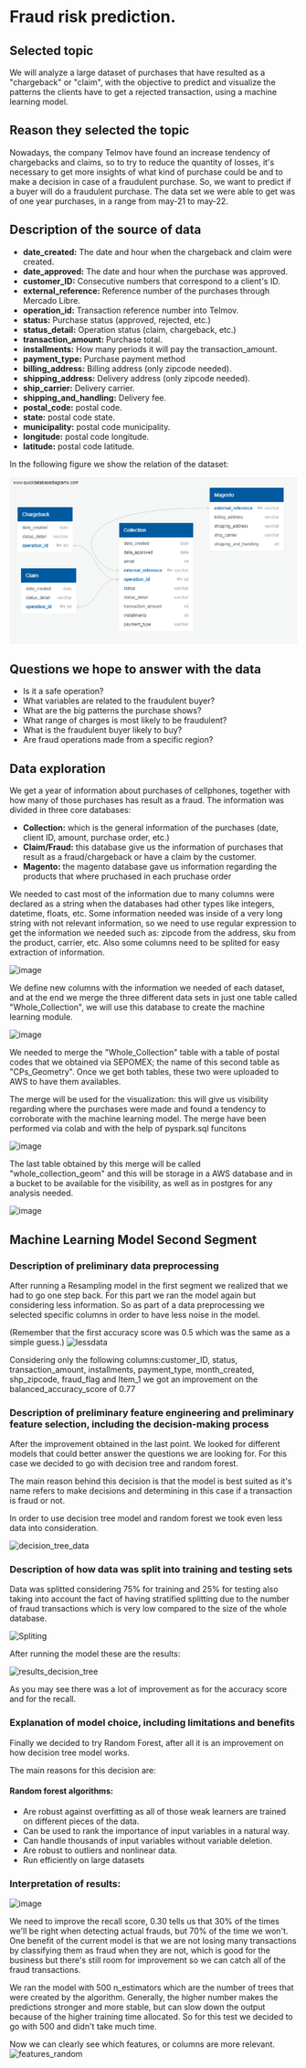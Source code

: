 
# Fraud risk prediction.
## Selected topic
We will analyze a large dataset of purchases that have resulted as a "chargeback" or "claim", with the objective to predict and visualize the patterns the clients have to get a rejected transaction, using a machine learning model.

## Reason they selected the topic

Nowadays, the company Telmov have found an increase tendency of chargebacks and claims, so to try to reduce the quantity of losses, it's necessary to get more insights of what kind of purchase could be and to make a decision in case of a fraudulent purchase. So, we want to predict if a buyer will do a fraudulent purchase. The data set we were able to get was of one year purchases, in a range from may-21 to may-22.

## Description of the source of data

- **date_created:** The date and hour when the chargeback and claim were created.  
- **date_approved:** The date and hour when the purchase was approved.
- **customer_ID:** Consecutive numbers that correspond to a client's ID.
- **external_reference:** Reference number of the purchases through Mercado Libre.
- **operation_id:** Transaction reference number into Telmov.
- **status:** Purchase status (approved, rejected, etc.)
- **status_detail:** Operation status (claim, chargeback, etc.)
- **transaction_amount:** Purchase total.
- **installments:** How many periods it will pay the transaction_amount.
- **payment_type:** Purchase payment method
- **billing_address:** Billing address (only zipcode needed).
- **shipping_address:** Delivery address (only zipcode needed).
- **ship_carrier:** Delivery carrier.
- **shipping_and_handling:** Delivery fee.
- **postal_code:** postal code.
- **state:** postal code state.
- **municipality:** postal code municipality.
- **longitude:** postal code longitude.
- **latitude:** postal code latitude.

In the following figure we show the relation of the dataset:

![Data_structure](Data_structure.png)


## Questions we hope to answer with the data

- Is it a safe operation?
- What variables are related to the fraudulent buyer?
- What are the big patterns the purchase shows?
- What range of charges is most likely to be fraudulent?
- What is the fraudulent buyer likely to buy?
- Are fraud operations made from a specific region?

## Data exploration
We get a year of information about purchases of cellphones, together with how many of those purchases has result as a fraud. The information was divided in three core databases:
- **Collection:** which is the general information of the purchases (date, client ID, amount, purchase order, etc.)
- **Claim/Fraud:** this database give us the information of purchases that result as a fraud/chargeback or have a claim by the customer.
- **Magento:** the magento database gave us information regarding the products that where pruchased in each pruchase order

We needed to cast most of the information due to many columns were declared as a string when the databases had other types like integers, datetime, floats, etc. Some information needed was inside of a very long string with not relevant information, so we need to use regular expression to get the information we needed such as: zipcode from the address, sku from the product, carrier, etc. Also some columns need to be splited for easy extraction of information.

![image](https://user-images.githubusercontent.com/96214489/172073457-989535c2-0183-42d4-bd29-3e3c3ff06bb1.png)


We define new columns with the information we needed of each dataset, and at the end we merge the three different data sets in just one table called "Whole_Collection", we will use this database to create the machine learning module.

![image](https://user-images.githubusercontent.com/96214489/172073469-93fb528a-9e6e-48e2-9762-b7a3b60aa6ff.png)

We needed to merge the "Whole_Collection" table with a table of postal codes that we obtained via SEPOMEX; the name of this second table as "CPs_Geometry".
Once we get both tables, these two were uploaded to AWS to have them availables.

The merge will be used for the visualization: this will give us visibility regarding where the purchases were made and found a tendency to corroborate with the machine learning model. The merge have been performed via colab and with the help of pyspark.sql funcitons

![image](https://user-images.githubusercontent.com/96214489/172073671-92048dfc-6127-4779-b5f3-ed732281bc25.png)

The last table obtained by this merge will be called "whole_collection_geom" and this will be storage in a AWS database and in a bucket to be available for the visibility, as well as in postgres for any analysis needed.

![image](https://user-images.githubusercontent.com/96214489/172073862-9db3b9d1-8e77-4479-98b1-656d773519ee.png)

## Machine Learning Model Second Segment

### Description of preliminary data preprocessing

After running a Resampling model in the first segment we realized that we had to go one step back. For this part we ran the model again but considering less information. So as part of a data preprocessing we selected specific columns in order to have less noise in the model. 

(Remember that the first accuracy score was 0.5 which was the same as a simple guess.)
![lessdata](https://user-images.githubusercontent.com/31755703/172079336-1482b42b-382f-40e3-b6a0-18cb65d992e3.PNG)

Considering only the following columns:customer_ID, status, transaction_amount, installments, payment_type, month_created, shp_zipcode, fraud_flag and Item_1 we got an improvement on the balanced_accuracy_score of 0.77

### Description of preliminary feature engineering and preliminary feature selection, including the decision-making process

After the improvement obtained in the last point. We looked for different models that could better answer the questions we are looking for. For this case we decided to go with decision tree and random forest. 

The main reason behind this decision is that the model is best suited as it's name refers to make decisions and determining in this case if a transaction is fraud or not.

In order to use decision tree model and random forest we took even less data into consideration.

![decision_tree_data](https://user-images.githubusercontent.com/31755703/172080055-428640ea-c0d2-423b-935d-f0c31742f70f.PNG)

### Description of how data was split into training and testing sets

Data was splitted considering 75% for training and 25% for testing also taking into account the fact of having stratified splitting due to the number of fraud transactions which is very low compared to the size of the whole database.


![Spliting](https://user-images.githubusercontent.com/31755703/172080350-7b80dc9e-a4b1-4fe4-a78b-2c627ec514a2.PNG)

After running the model these are the results:

![results_decision_tree](https://user-images.githubusercontent.com/31755703/172080519-171fad09-9704-4b29-a8c6-924c567058ed.PNG)

As you may see there was a lot of improvement as for the accuracy score and for the recall.

### Explanation of model choice, including limitations and benefits


Finally we decided to try Random Forest, after all it is an improvement on how decision tree model  works.

The main reasons for this decision are:

#### Random forest algorithms:

* Are robust against overfitting as all of those weak learners are trained on different pieces of the data.
* Can be used to rank the importance of input variables in a natural way.
* Can handle thousands of input variables without variable deletion.
* Are robust to outliers and nonlinear data.
* Run efficiently on large datasets

### Interpretation of results:
![image](https://user-images.githubusercontent.com/31755703/172081024-f026a89e-eefb-4fce-8fac-b4a56871a12d.png)

We need to improve the recall score, 0.30 tells us that 30% of the times we'll be right when detecting actual frauds, but 70% of the time we won't. One benefit of the current model is that we are not losing many transactions by classifying them as fraud when they are not, which is good for the business but there's still room for improvement so we can catch all of the fraud transactions. 

We ran the model with 500 n_estimators which are the number of trees that were created by the algorithm. Generally, the higher number makes the predictions stronger and more stable, but can slow down the output because of the higher training time allocated. So for this test we decided to go with 500 and didn't take much time.

Now we can clearly see which features, or columns are more relevant.
![features_random](https://user-images.githubusercontent.com/31755703/172081264-b362a8d4-6353-49c5-b7a5-111bb0068e7b.PNG)
